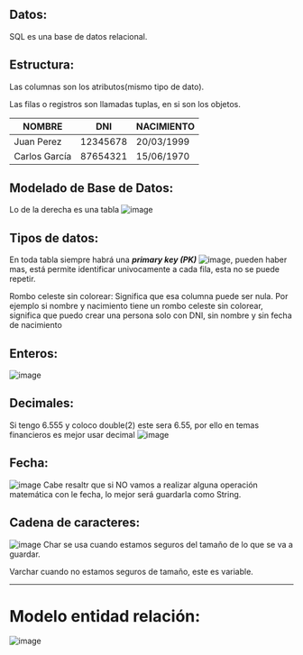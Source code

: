 ## Datos:
SQL es una base de datos relacional.

## Estructura: 

Las columnas son los atributos(mismo tipo de dato).

Las filas o registros son llamadas tuplas, en si son los objetos.

|   NOMBRE      |      DNI        |    NACIMIENTO |
|---------------|-----------------|---------------|
|Juan Perez     |     12345678    |    20/03/1999 |
|Carlos García  |     87654321    |    15/06/1970 |

## Modelado de Base de Datos:
Lo de la derecha es una tabla
![image](https://github.com/Pierohc/DB-SQL/assets/133154904/d53e35cc-a665-4deb-bbca-88b58b384094)

## Tipos de datos: 
En toda tabla siempre habrá una  ***primary key (PK)*** ![image](https://github.com/Pierohc/DB-SQL/assets/133154904/e40bbd66-0393-4edb-a823-7fe620016f3e), pueden haber mas, está permite identificar univocamente a cada fila, esta no se puede repetir. 


Rombo celeste sin colorear:
Significa que esa columna puede ser nula.
Por ejemplo si nombre y nacimiento tiene un rombo celeste sin colorear, significa que puedo crear una persona solo con DNI, sin nombre y sin fecha de nacimiento

## Enteros: 
![image](https://github.com/Pierohc/DB-SQL/assets/133154904/71301110-94c4-4fc4-81f0-54bbc4d8ef19)

## Decimales:
Si tengo 6.555 y coloco double(2) este sera 6.55, por ello en temas financieros es mejor usar decimal
![image](https://github.com/Pierohc/DB-SQL/assets/133154904/62b4823a-112d-4b56-a742-a21c66c4e1fc)

## Fecha:
![image](https://github.com/Pierohc/DB-SQL/assets/133154904/7cd66190-7bf1-48ac-a854-90764f2859fc)
Cabe resaltr que si NO vamos a realizar alguna operación matemática con le fecha, lo mejor será guardarla como String.

## Cadena de caracteres: 
![image](https://github.com/Pierohc/DB-SQL/assets/133154904/fce58d44-c1bb-41e3-8c45-2e122fb46674)
Char se usa cuando estamos seguros del tamaño de lo que se va a guardar.

Varchar cuando no estamos seguros de tamaño, este es variable.

-------------------------------
# Modelo entidad relación: 
![image](https://github.com/Pierohc/DB-SQL/assets/133154904/1c7b2db0-943f-4f68-a8e4-fce69f2e8611)




